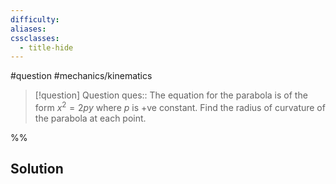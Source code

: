 ```yaml
---
difficulty: 
aliases: 
cssclasses:
  - title-hide
---
```

#question #mechanics/kinematics 

> [!question] Question 
> ques:: The equation for the parabola is of the form $x^{2}= 2py$ where $p$ is +ve constant. Find the radius of curvature of the parabola at each point.

%%
## Solution


